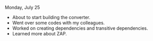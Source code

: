 Monday, July 25

- About to start building the converter.
- Went over some codes with my colleagues. 
- Worked on creating dependencies and transitive dependencies.
- Learned more about ZAP.